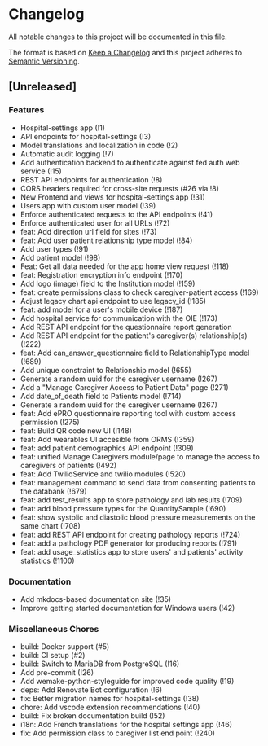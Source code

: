 # Changelog

All notable changes to this project will be documented in this file.

The format is based on [Keep a Changelog](http://keepachangelog.com/en/1.0.0/)
and this project adheres to [Semantic Versioning](http://semver.org/spec/v2.0.0.html).

## [Unreleased]

### Features

* Hospital-settings app (!1)
* API endpoints for hospital-settings (!3)
* Model translations and localization in code (!2)
* Automatic audit logging (!7)
* Add authentication backend to authenticate against fed auth web service (!15)
* REST API endpoints for authentication (!8)
* CORS headers required for cross-site requests (#26 via !8)
* New Frontend and views for hospital-settings app (!31)
* Users app with custom user model (!39)
* Enforce authenticated requests to the API endpoints (!41)
* Enforce authenticated user for all URLs (!72)
* feat: Add direction url field for sites (!73)
* feat: Add user patient relationship type model (!84)
* Add user types (!91)
* Add patient model (!98)
* Feat: Get all data needed for the app home view request (!118)
* feat: Registration encryption info endpoint (!170)
* Add logo (image) field to the Institution model (!159)
* feat: create permissions class to check caregiver-patient access (!169)
* Adjust legacy chart api endpoint to use legacy_id (!185)
* feat: add model for a user's mobile device (!187)
* Add hospital service for communication with the OIE (!173)
* Add REST API endpoint for the questionnaire report generation
* Add REST API endpoint for the patient's caregiver(s) relationship(s) (!222)
* feat: Add can_answer_questionnaire field to RelationshipType model (!689)
* Add unique constraint to Relationship model (!655)
* Generate a random uuid for the caregiver username (!267)
* Add a "Manage Caregiver Access to Patient Data" page (!271)
* Add date_of_death field to Patients model (!714)
* Generate a random uuid for the caregiver username (!267)
* feat: Add ePRO questionnaire reporting tool with custom access permission (!275)
* feat: Build QR code new UI (!148)
* feat: Add wearables UI accesible from ORMS (!359)
* feat: add patient demographics API endpoint (!309)
* feat: unified Manage Caregivers module/page to manage the access to caregivers of patients (!492)
* feat: Add TwilioService and twilio modules (!520)
* feat: management command to send data from consenting patients to the databank (!679)
* feat: add test_results app to store pathology and lab results (!709)
* feat: add blood pressure types for the QuantitySample (!690)
* feat: show systolic and diastolic blood pressure measurements on the same chart (!708)
* feat: add REST API endpoint for creating pathology reports (!724)
* feat: add a pathology PDF generator for producing reports (!791)
* feat: add usage_statistics app to store users' and patients' activity statistics (!1100)

### Documentation

* Add mkdocs-based documentation site (!35)
* Improve getting started documentation for Windows users (!42)

### Miscellaneous Chores

* build: Docker support (#5)
* build: CI setup (#2)
* build: Switch to MariaDB from PostgreSQL (!16)
* Add pre-commit (!26)
* Add wemake-python-styleguide for improved code quality (!19)
* deps: Add Renovate Bot configuration (!6)
* fix: Better migration names for hospital-settings (!38)
* chore: Add vscode extension recommendations (!40)
* build: Fix broken documentation build (!52)
* i18n: Add French translations for the hospital settings app (!46)
* fix: Add permission class to caregiver list end point (!240)
